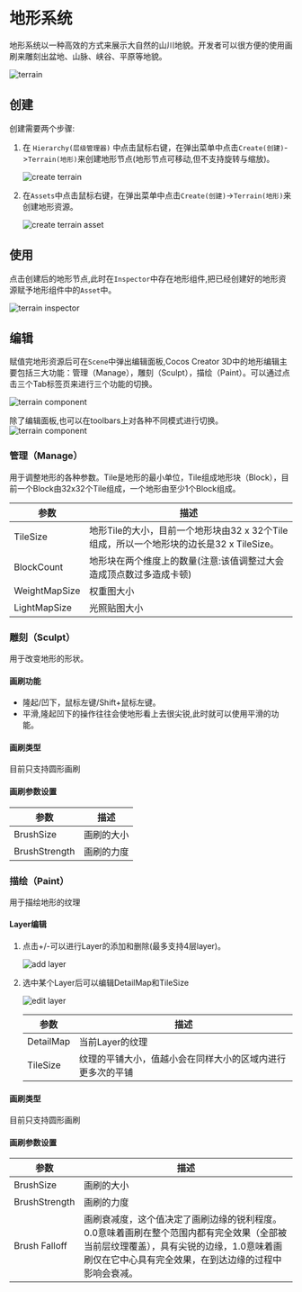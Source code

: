 # 地形系统
地形系统以一种高效的方式来展示大自然的山川地貌。开发者可以很方便的使用画刷来雕刻出盆地、山脉、峡谷、平原等地貌。

![terrain](./images/terrain.png)

## 创建
创建需要两个步骤:

1. 在 `Hierarchy(层级管理器)` 中点击鼠标右键，在弹出菜单中点击`Create(创建)`->`Terrain(地形)`来创建地形节点(地形节点可移动,但不支持旋转与缩放)。
   
   ![create terrain](./images/create-terrain.png)

2. 在`Assets`中点击鼠标右键，在弹出菜单中点击`Create(创建)`->`Terrain(地形)`来创建地形资源。
   
   ![create terrain asset](./images/createTerrainAsset.png)

## 使用
点击创建后的地形节点,此时在`Inspector`中存在地形组件,把已经创建好的地形资源赋予地形组件中的`Asset`中。

![terrain inspector](./images/terrain-inspector.png)

## 编辑
赋值完地形资源后可在`Scene`中弹出编辑面板,Cocos Creator 3D中的地形编辑主要包括三大功能：管理（Manage），雕刻（Sculpt），描绘（Paint）。可以通过点击三个Tab标签页来进行三个功能的切换。

![terrain component](./images/terrain-panel.png)

除了编辑面板,也可以在toolbars上对各种不同模式进行切换。
![terrain component](./images/toolbar.png)
### 管理（Manage）
用于调整地形的各种参数。Tile是地形的最小单位，Tile组成地形块（Block），目前一个Block由32x32个Tile组成，一个地形由至少1个Block组成。

参数| 描述
---|---
TileSize | 地形Tile的大小，目前一个地形块由32 x 32个Tile组成，所以一个地形块的边长是32 x TileSize。
BlockCount | 地形块在两个维度上的数量(注意:该值调整过大会造成顶点数过多造成卡顿)
WeightMapSize | 权重图大小
LightMapSize | 光照贴图大小

### 雕刻（Sculpt）
用于改变地形的形状。
#### 画刷功能
- 隆起/凹下，鼠标左键/Shift+鼠标左键。
- 平滑,隆起凹下的操作往往会使地形看上去很尖锐,此时就可以使用平滑的功能。
#### 画刷类型
目前只支持圆形画刷

#### 画刷参数设置

参数| 描述
---|---
BrushSize | 画刷的大小
BrushStrength | 画刷的力度

### 描绘（Paint）
用于描绘地形的纹理

#### Layer编辑
1. 点击+/-可以进行Layer的添加和删除(最多支持4层layer)。

   ![add layer](./images/layer-plus-minus.png)

2. 选中某个Layer后可以编辑DetailMap和TileSize
   
   ![edit layer](./images/select-pic.png)

    参数| 描述
    ---|---
    DetailMap | 当前Layer的纹理
    TileSize | 纹理的平铺大小，值越小会在同样大小的区域内进行更多次的平铺
   
#### 画刷类型
目前只支持圆形画刷

#### 画刷参数设置
参数| 描述
---|---
BrushSize | 画刷的大小
BrushStrength | 画刷的力度
Brush Falloff | 画刷衰减度，这个值决定了画刷边缘的锐利程度。0.0意味着画刷在整个范围内都有完全效果（全部被当前层纹理覆盖），具有尖锐的边缘，1.0意味着画刷仅在它中心具有完全效果，在到达边缘的过程中影响会衰减。